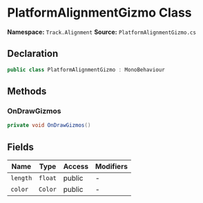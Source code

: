 # PlatformAlignmentGizmo Class

**Namespace:** `Track.Alignment`
**Source:** `PlatformAlignmentGizmo.cs`

## Declaration

```csharp
public class PlatformAlignmentGizmo : MonoBehaviour
```

## Methods

### OnDrawGizmos

```csharp
private void OnDrawGizmos()
```

## Fields

| Name | Type | Access | Modifiers |
|------|------|--------|-----------|
| `length` | `float` | public | - |
| `color` | `Color` | public | - |

